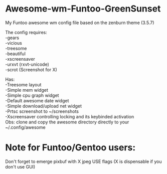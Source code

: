 # Awesome-wm-Funtoo-GreenSunset
My Funtoo awesome wm config file based on the zenburn theme (3.5.7)

The config requires:  
-gears  
-vicious  
-treesome  
-beautiful  
-xscreensaver  
-urxvt (rxvt-unicode)  
-scrot (Screenshot for X)

Has:  
-Treesome layout  
-Simple mem widget  
-Simple cpu graph widget  
-Default awesome date widget  
-Simple download/upload net widget  
-Prtsc screenshot to ~/screenshots  
-Xscreensaver controlling locking and its keybinded activation    
Obs: clone and copy the awesome directory directly to your ~/.config/awesome  

# Note for Funtoo/Gentoo users:  
Don't forget to emerge pixbuf with X jpeg USE flags (X is dispensable if you don't use GUI)  
